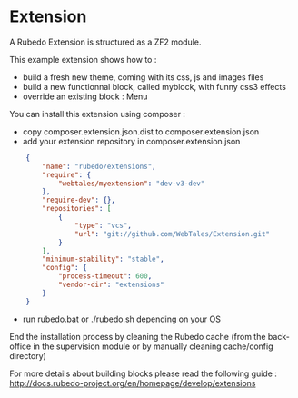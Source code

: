 Extension
=========

A Rubedo Extension is structured as a ZF2 module.

This example extension shows how to :

- build a fresh new theme, coming with its css, js and images files
- build a new functionnal block, called myblock, with funny css3 effects
- override an existing block : Menu

You can install this extension using composer :

- copy composer.extension.json.dist to composer.extension.json
- add your extension repository in composer.extension.json

```json
	{
		"name": "rubedo/extensions",
		"require": {
			"webtales/myextension": "dev-v3-dev"
		},
		"require-dev": {},
		"repositories": [
			{
				"type": "vcs",
				"url": "git://github.com/WebTales/Extension.git"
			}
		],
		"minimum-stability": "stable",
		"config": {
			"process-timeout": 600,
			"vendor-dir": "extensions"
		}
	}
```

- run rubedo.bat or ./rubedo.sh depending on your OS

End the installation process by cleaning the Rubedo cache (from the back-office in the supervision module or by manually cleaning cache/config directory)

For more details about building blocks please read the following guide : http://docs.rubedo-project.org/en/homepage/develop/extensions 
